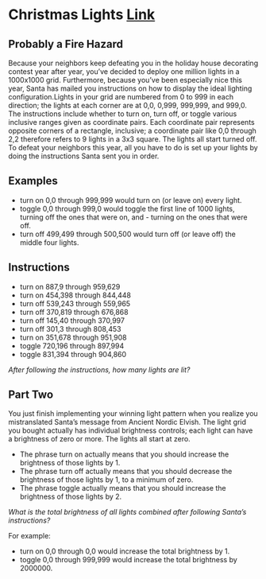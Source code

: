 # Christmas Lights [Link](https://kata-log.rocks/christmas-lights-kata)

## Probably a Fire Hazard

Because your neighbors keep defeating you in the holiday house decorating contest year after year, you’ve decided to deploy one million lights in a 1000x1000 grid. Furthermore, because you’ve been especially nice this year, Santa has mailed you instructions on how to display the ideal lighting configuration.Lights in your grid are numbered from 0 to 999 in each direction; the lights at each corner are at 0,0, 0,999, 999,999, and 999,0. The instructions include whether to turn on, turn off, or toggle various inclusive ranges given as coordinate pairs. Each coordinate pair represents opposite corners of a rectangle, inclusive; a coordinate pair like 0,0 through 2,2 therefore refers to 9 lights in a 3x3 square. The lights all start turned off. To defeat your neighbors this year, all you have to do is set up your lights by doing the instructions Santa sent you in order.

## Examples

- turn on 0,0 through 999,999 would turn on (or leave on) every light.
- toggle 0,0 through 999,0 would toggle the first line of 1000 lights, turning off the ones that were on, and - turning on the ones that were off.
- turn off 499,499 through 500,500 would turn off (or leave off) the middle four lights.

## Instructions

- turn on 887,9 through 959,629
- turn on 454,398 through 844,448
- turn off 539,243 through 559,965
- turn off 370,819 through 676,868
- turn off 145,40 through 370,997
- turn off 301,3 through 808,453
- turn on 351,678 through 951,908
- toggle 720,196 through 897,994
- toggle 831,394 through 904,860

*After following the instructions, how many lights are lit?*

## Part Two

You just finish implementing your winning light pattern when you realize you mistranslated Santa’s message from Ancient Nordic Elvish. The light grid you bought actually has individual brightness controls; each light can have a brightness of zero or more. The lights all start at zero.

- The phrase turn on actually means that you should increase the brightness of those lights by 1.
- The phrase turn off actually means that you should decrease the brightness of those lights by 1, to a minimum of zero.
- The phrase toggle actually means that you should increase the brightness of those lights by 2.

*What is the total brightness of all lights combined after following Santa’s instructions?*

For example:

- turn on 0,0 through 0,0 would increase the total brightness by 1.
- toggle 0,0 through 999,999 would increase the total brightness by 2000000.
